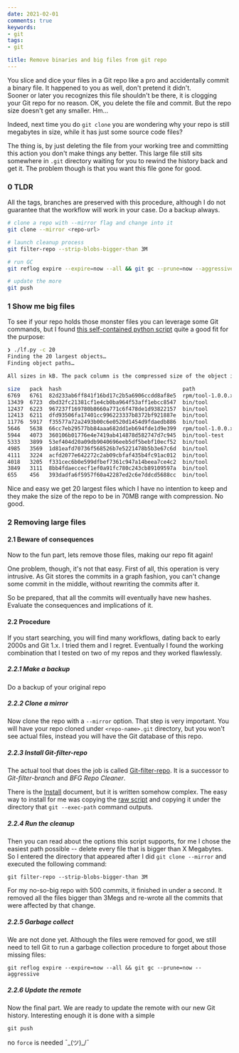 ```yaml
---
date: 2021-02-01
comments: true
keywords:
- git
tags:
- git

title: Remove binaries and big files from git repo
---
```

You slice and dice your files in a Git repo like a pro and accidentally commit a binary file. It happened to you as well, don't pretend it didn't.  
Sooner or later you recognizes this file shouldn't be there, it is clogging your Git repo for no reason. OK, you delete the file and commit. But the repo size doesn't get any smaller. Hm...
<!--more-->

Indeed, next time you do `git clone` you are wondering why your repo is still megabytes in size, while it has just some source code files?

The thing is, by just deleting the file from your working tree and committing this action you don't make things any better. This large file still sits somewhere in `.git` directory waiting for you to rewind the history back and get it. The problem though is that you want this file gone for good.

### 0 TLDR

All the tags, branches are preserved with this procedure, although I do not guarantee that the workflow will work in your case. Do a backup always.

```bash
# clone a repo with --mirror flag and change into it
git clone --mirror <repo-url>

# launch cleanup process
git filter-repo --strip-blobs-bigger-than 3M

# run GC
git reflog expire --expire=now --all && git gc --prune=now --aggressive

# update the more
git push
```

### 1 Show me big files

To see if your repo holds those monster files you can leverage some Git commands, but I found [this self-contained python script](https://gist.github.com/malcolmgreaves/39e33e9b161916cb92ae0fdcfea91d64) quite a good fit for the purpose:

```bash
❯ ./lf.py -c 20
Finding the 20 largest objects…
Finding object paths…

All sizes in kB. The pack column is the compressed size of the object inside the pack file.

size   pack  hash                                      path
6769   6761  82d233ab6ff841f16bd17c2b5a6906ccdd8af8e5  rpm/tool-1.0.0.x86_64.rpm
13439  6723  dbd32fc21381cf1e4cb0ba964f53aff1ebcc8547  bin/tool
12437  6223  967237f169780b8660a771c6f478de1d93822157  bin/tool
12413  6211  dfd93506fa17401cc996223337b8372bf921887e  bin/tool
11776  5917  f35577a72a2493b00c6e0520d1454d9fdaedb886  bin/tool
5646   5638  66cc7eb29577bb84aaa682dd1eb694fde1d9e399  rpm/tool-1.0.0.x86_64.rpm
5944   4073  360106b01776e4e7419ab414878d582747d7c945  bin/tool-test
5333   3899  53ef404d20a09db9040696eeb5df5bebf10ecf52  bin/tool
4985   3569  1d81eafd70736f568526b7e5221478b5b3e67c6d  bin/tool
4111   3224  acfd2077e642272c2ab09cbfaf435b4fc91ac012  bin/tool
4018   3205  f331cec6b0e599dfbef7361c947a14beea7ce4c2  bin/tool
3849   3111  8bb4fdaeccecf1ef0a91fc780c243cb89109597a  bin/tool
655    456   393dadfa6f5957f60a42287ed2c6e7ddcd5688cc  bin/tool
```

Nice and easy we get 20 largest files which I have no intention to keep and they make the size of the repo to be in 70MB range with compression. No good.

### 2 Removing large files

#### 2.1 Beware of consequences

Now to the fun part, lets remove those files, making our repo fit again!

One problem, though, it's not that easy. First of all, this operation is very intrusive. As Git stores the commits in a graph fashion, you can't change some commit in the middle, without rewriting the commits after it.

So be prepared, that all the commits will eventually have new hashes. Evaluate the consequences and implications of it.

#### 2.2 Procedure

If you start searching, you will find many workflows, dating back to early 2000s and Git 1.x. I tried them and I regret.
Eventually I found the working combination that I tested on two of my repos and they worked flawlessly.

##### 2.2.1 Make a backup

Do a backup of your original repo

##### 2.2.2 Clone a mirror

Now clone the repo with a `--mirror` option. That step is very important. You will have your repo cloned under `<repo-name>.git` directory, but you won't see actual files, instead you will have the Git database of this repo.

##### 2.2.3 Install Git-filter-repo

The actual tool that does the job is called [Git-filter-repo](https://github.com/newren/git-filter-repo). It is a successor to *Git-filter-branch* and *BFG Repo Cleaner*.

There is the [Install](https://github.com/newren/git-filter-repo/blob/main/INSTALL.md) document, but it is written somehow complex. The easy way to install for me was copying the [raw script](https://github.com/newren/git-filter-repo/blob/main/git-filter-repo) and copying it under the directory that `git --exec-path` command outputs.

##### 2.2.4 Run the cleanup

Then you can read about the options this script supports, for me I chose the easiest path possible -- delete every file that is bigger than X Megabytes. So I entered the directory that appeared after I did `git clone --mirror` and executed the following command:

```
git filter-repo --strip-blobs-bigger-than 3M
```

For my no-so-big repo with 500 commits, it finished in under a second. It removed all the files bigger than 3Megs and re-wrote all the commits that were affected by that change.

##### 2.2.5 Garbage collect

We are not done yet. Although the files were removed for good, we still need to tell Git to run a garbage collection procedure to forget about those missing files:

```
git reflog expire --expire=now --all && git gc --prune=now --aggressive
```

##### 2.2.6 Update the remote

Now the final part. We are ready to update the remote with our new Git history. Interesting enough it is done with a simple

```
git push
```

no `force` is needed ¯\_(ツ)_/¯
